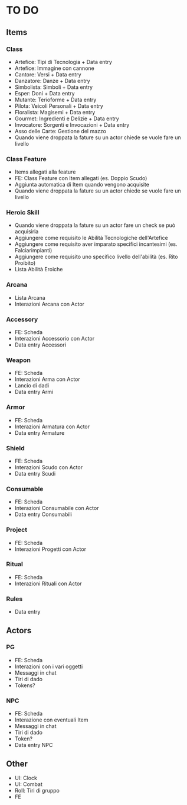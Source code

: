 # TO DO

## Items

### Class

- Artefice: Tipi di Tecnologia + Data entry
- Artefice: Immagine con cannone
- Cantore: Versi + Data entry
- Danzatore: Danze + Data entry
- Simbolista: Simboli + Data entry
- Esper: Doni + Data entry
- Mutante: Terioforme + Data entry
- Pilota: Veicoli Personali + Data entry
- Floralista: Magisemi + Data entry
- Gourmet: Ingredienti e Delizie + Data entry
- Invocatore: Sorgenti e Invocazioni + Data entry
- Asso delle Carte: Gestione del mazzo
- Quando viene droppata la fature su un actor chiede se vuole fare un livello

### Class Feature

- Items allegati alla feature
- FE: Class Feature con Item allegati (es. Doppio Scudo)
- Aggiunta automatica di Item quando vengono acquisite
- Quando viene droppata la fature su un actor chiede se vuole fare un livello

### Heroic Skill

- Quando viene droppata la fature su un actor fare un check se può acquisirla
- Aggiungere come requisito le Abilità Tecnologiche dell'Artefice
- Aggiungere come requisito aver imparato specifici incantesimi (es. Falciarimpianti)
- Aggiungere come requisito uno specifico livello dell'abilità (es. Rito Proibito)
- Lista Abilità Eroiche

### Arcana

- Lista Arcana
- Interazioni Arcana con Actor

### Accessory

- FE: Scheda
- Interazioni Accessorio con Actor
- Data entry Accessori

### Weapon

- FE: Scheda
- Interazioni Arma con Actor
- Lancio di dadi
- Data entry Armi

### Armor

- FE: Scheda
- Interazioni Armatura con Actor
- Data entry Armature

### Shield

- FE: Scheda
- Interazioni Scudo con Actor
- Data entry Scudi

### Consumable

- FE: Scheda
- Interazioni Consumabile con Actor
- Data entry Consumabili

### Project

- FE: Scheda
- Interazioni Progetti con Actor

### Ritual

- FE: Scheda
- Interazioni Rituali con Actor

### Rules

- Data entry

## Actors

### PG

- FE: Scheda
- Interazioni con i vari oggetti
- Messaggi in chat
- Tiri di dado
- Tokens?

### NPC

- FE: Scheda
- Interazione con eventuali Item
- Messaggi in chat
- Tiri di dado
- Token?
- Data entry NPC

## Other

- UI: Clock
- UI: Combat
- Roll: Tiri di gruppo
- FE
